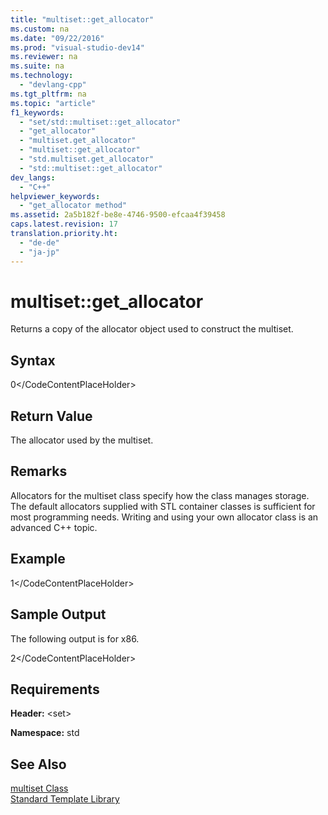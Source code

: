 ```yaml
---
title: "multiset::get_allocator"
ms.custom: na
ms.date: "09/22/2016"
ms.prod: "visual-studio-dev14"
ms.reviewer: na
ms.suite: na
ms.technology: 
  - "devlang-cpp"
ms.tgt_pltfrm: na
ms.topic: "article"
f1_keywords: 
  - "set/std::multiset::get_allocator"
  - "get_allocator"
  - "multiset.get_allocator"
  - "multiset::get_allocator"
  - "std.multiset.get_allocator"
  - "std::multiset::get_allocator"
dev_langs: 
  - "C++"
helpviewer_keywords: 
  - "get_allocator method"
ms.assetid: 2a5b182f-be8e-4746-9500-efcaa4f39458
caps.latest.revision: 17
translation.priority.ht: 
  - "de-de"
  - "ja-jp"
---
```

# multiset::get_allocator
Returns a copy of the allocator object used to construct the multiset.  
  
## Syntax  
  
<CodeContentPlaceHolder>0\</CodeContentPlaceHolder>  
## Return Value  
 The allocator used by the multiset.  
  
## Remarks  
 Allocators for the multiset class specify how the class manages storage. The default allocators supplied with STL container classes is sufficient for most programming needs. Writing and using your own allocator class is an advanced C++ topic.  
  
## Example  
  
<CodeContentPlaceHolder>1\</CodeContentPlaceHolder>  
## Sample Output  
 The following output is for x86.  
  
<CodeContentPlaceHolder>2\</CodeContentPlaceHolder>  
## Requirements  
 **Header:** \<set>  
  
 **Namespace:** std  
  
## See Also  
 [multiset Class](../vs140/multiset-class.md)   
 [Standard Template Library](../vs140/standard-template-library.md)